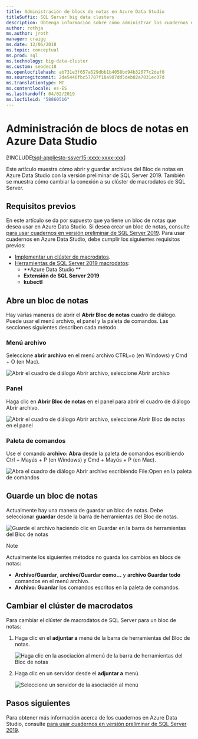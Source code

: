 ```yaml
---
title: Administración de blocs de notas en Azure Data Studio
titleSuffix: SQL Server big data clusters
description: Obtenga información sobre cómo administrar los cuadernos en Azure Data Studio. Esto incluye la apertura de blocs de notas, guardarlos y cambiar la conexión de clúster de macrodatos.
author: rothja
ms.author: jroth
manager: craigg
ms.date: 12/06/2018
ms.topic: conceptual
ms.prod: sql
ms.technology: big-data-cluster
ms.custom: seodec18
ms.openlocfilehash: ab731e3f657a629dbb1b4058bd94b32677c2def0
ms.sourcegitcommit: 2de5446fbc57787f18a907dd5deb02a7831ec07d
ms.translationtype: MT
ms.contentlocale: es-ES
ms.lasthandoff: 04/02/2019
ms.locfileid: "58860516"
---
```

# <a name="how-to-manage-notebooks-in-azure-data-studio"></a>Administración de blocs de notas en Azure Data Studio

[!INCLUDE[tsql-appliesto-ssver15-xxxx-xxxx-xxx](../includes/tsql-appliesto-ssver15-xxxx-xxxx-xxx.md)]

Este artículo muestra cómo abrir y guardar archivos del Bloc de notas en Azure Data Studio con la versión preliminar de SQL Server 2019. También se muestra cómo cambiar la conexión a su clúster de macrodatos de SQL Server.

## <a name="prerequisites"></a>Requisitos previos

En este artículo se da por supuesto que ya tiene un bloc de notas que desea usar en Azure Data Studio. Si desea crear un bloc de notas, consulte [para usar cuadernos en versión preliminar de SQL Server 2019](notebooks-guidance.md). Para usar cuadernos en Azure Data Studio, debe cumplir los siguientes requisitos previos:

- [Implementar un clúster de macrodatos](quickstart-big-data-cluster-deploy.md).
- [Herramientas de SQL Server 2019 macrodatos](deploy-big-data-tools.md):
   - **Azure Data Studio **
   - **Extensión de SQL Server 2019**
   - **kubectl**

## <a name="open-a-notebook"></a>Abre un bloc de notas

Hay varias maneras de abrir el **Abrir Bloc de notas** cuadro de diálogo. Puede usar el menú archivo, el panel y la paleta de comandos. Las secciones siguientes describen cada método.

### <a name="file-menu"></a>Menú archivo

Seleccione **abrir archivo** en el menú archivo CTRL+o (en Windows) y Cmd + O (en Mac).

![Abrir el cuadro de diálogo Abrir archivo, seleccione Abrir archivo](./media/notebooks-how-to-manage/open-file-1.png) 

### <a name="dashboard"></a>Panel

Haga clic en **Abrir Bloc de notas** en el panel para abrir el cuadro de diálogo Abrir archivo.

![Abrir el cuadro de diálogo Abrir archivo, seleccione Abrir Bloc de notas en el panel](./media/notebooks-how-to-manage/open-file-2.png) 

### <a name="command-palette"></a>Paleta de comandos

Use el comando **archivo: Abra** desde la paleta de comandos escribiendo Ctrl + Mayús + P (en Windows) y Cmd + Mayús + P (en Mac).

![Abra el cuadro de diálogo Abrir archivo escribiendo File:Open en la paleta de comandos](./media/notebooks-how-to-manage/open-file-3.png)

## <a name="save-a-notebook"></a>Guarde un bloc de notas

Actualmente hay una manera de guardar un bloc de notas. Debe seleccionar **guardar** desde la barra de herramientas del Bloc de notas.

![Guarde el archivo haciendo clic en Guardar en la barra de herramientas del Bloc de notas](./media/notebooks-how-to-manage/save-file-1.png)

> [!NOTE]
> Actualmente los siguientes métodos no guarda los cambios en blocs de notas:
>
> - **Archivo/Guardar**, **archivo/Guardar como...**  y **archivo Guardar todo** comandos en el menú archivo.
> - **Archivo: Guardar** los comandos escritos en la paleta de comandos.

## <a name="change-the-big-data-cluster"></a>Cambiar el clúster de macrodatos

Para cambiar el clúster de macrodatos de SQL Server para un bloc de notas:

1. Haga clic en el **adjuntar a** menú de la barra de herramientas del Bloc de notas.

   ![Haga clic en la asociación al menú de la barra de herramientas del Bloc de notas](./media/notebooks-how-to-manage/select-attach-to-1.png)

2. Haga clic en un servidor desde el **adjuntar a** menú.

   ![Seleccione un servidor de la asociación al menú](./media/notebooks-how-to-manage/select-attach-to-2.png)

## <a name="next-steps"></a>Pasos siguientes

Para obtener más información acerca de los cuadernos en Azure Data Studio, consulte [para usar cuadernos en versión preliminar de SQL Server 2019](notebooks-guidance.md).